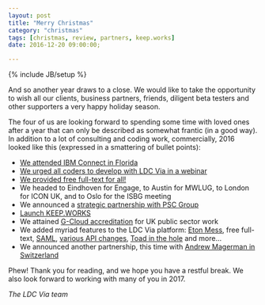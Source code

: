 ```yaml
---
layout: post
title: "Merry Christmas"
category: "christmas"
tags: [christmas, review, partners, keep.works]
date: 2016-12-20 09:00:00;

---
```

{% include JB/setup %}

And so another year draws to a close. We would like to take the opportunity to wish all our clients, business partners, friends, diligent beta testers and other supporters a very happy holiday season.

The four of us are looking forward to spending some time with loved ones after a year that can only be described as somewhat frantic (in a good way). In addition to a lot of consulting and coding work, commercially, 2016 looked like this (expressed in a smattering of bullet points):

* [We attended IBM Connect in Florida](/2016/01/26/see-us-at-connect)
* [We urged all coders to develop with LDC Via in a webinar](/2016/04/18/developing-apps)
* [We provided free full-text for all!](/2016/04/26/free-full-text-for-all)
* We headed to Eindhoven for Engage, to Austin for MWLUG, to London for ICON UK, and to Oslo for the ISBG meeting
* We announced a [strategic partnership with PSC Group](/2016/08/18/psc-group-ldc-via-partnership)
* [Launch KEEP.WORKS](/2016/08/24/announcing-keep-works)
* We attained [G-Cloud accreditation](/2016/08/18/g-cloud) for UK public sector work
* We added myriad features to the LDC Via platform: [Eton Mess](/2016/06/08/eton-mess), free full-text, [SAML](/2016/07/11/ldc-via-saml), [various API changes](/2016/07/18/api-changes), [Toad in the hole](/2016/08/31/toad-in-the-hole) and more&hellip;
* We announced another partnership, this time with [Andrew Magerman in Switzerland](/2016/12/06/swiss-ldc-via)

Phew! Thank you for reading, and we hope you have a restful break. We also look forward to working with many of you in 2017.

_The LDC Via team_
